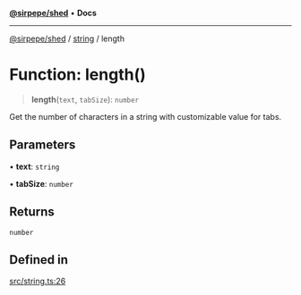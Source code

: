 [**@sirpepe/shed**](../../README.md) • **Docs**

***

[@sirpepe/shed](../../README.md) / [string](../README.md) / length

# Function: length()

> **length**(`text`, `tabSize`): `number`

Get the number of characters in a string with customizable value for tabs.

## Parameters

• **text**: `string`

• **tabSize**: `number`

## Returns

`number`

## Defined in

[src/string.ts:26](https://github.com/SirPepe/shed/blob/36009fde0fee9ee53321ca81309876bbb49851e3/src/string.ts#L26)
